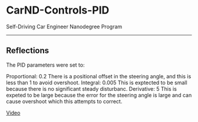 # CarND-Controls-PID
Self-Driving Car Engineer Nanodegree Program

---

## Reflections

[video1]: ./PID.mov "Video"

The PID parameters were set to:

Proportional: 0.2
There is a positional offset in the steering angle, and this is less than 1 to avoid overshoot.
Integral: 0.005
This is exptected to be small because there is no significant steady disturbanc.
Derivative: 5
This is expeted to be large because the error for the steering angle is large and can cause overshoot which this attempts to correct.

[Video][video1]

